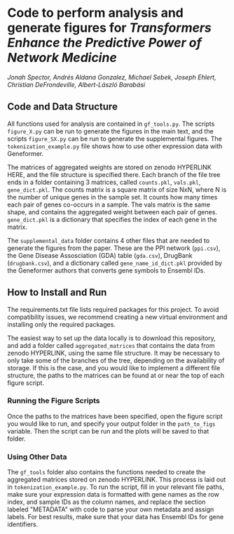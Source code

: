 # Code to perform analysis and generate figures for *Transformers Enhance the Predictive Power of Network Medicine*
*Jonah Spector, Andrés Aldana Gonzalez, Michael Sebek, Joseph Ehlert, Christian DeFrondeville, Albert-László Barabási*
## Code and Data Structure
All functions used for analysis are contained in ```gf_tools.py```. The scripts ```figure_X.py``` can be run to generate the figures in the main text, and the scripts ```figure_SX.py``` can be run to generate the supplemental figures. The ```tokenization_example.py``` file shows how to use other expression data with Geneformer. 

The matrices of aggregated weights are stored on zenodo HYPERLINK HERE, and the file structure is specified there. Each branch of the file tree ends in a folder containing 3 matrices, called ```counts.pkl```, ```vals.pkl```, ```gene_dict.pkl```. The counts matrix is a square matrix of size NxN, where N is the number of unique genes in the sample set. It counts how many times each pair of genes co-occurs in a sample. The vals matrix is the same shape, and contains the aggregated weight between each pair of genes. ```gene_dict.pkl``` is a dictionary that specifies the index of each gene in the matrix.

The ```supplemental_data``` folder contains 4 other files that are needed to generate the figures from the paper. These are the PPI network (```ppi.csv```), the Gene Disease Assosciation (GDA) table (```gda.csv```), DrugBank (```drugbank.csv```), and a dictionary called ```gene_name_id_dict.pkl``` provided by the Geneformer authors that converts gene symbols to Ensembl IDs. 

## How to Install and Run 
The requirements.txt file lists required packages for this project. To avoid compatibility issues, we recommend creating a new virtual environment and installing only the required packages.

The easiest way to set up the data locally is to download this repository, and add a folder called ```aggregated_matrices``` that contains the data from zenodo HYPERLINK, using the same file structure. It may be necessary to only take some of the branches of the tree, depending on the availability of storage. If this is the case, and you would like to implement a different file structure, the paths to the matrices can be found at or near the top of each figure script. 

### Running the Figure Scripts
Once the paths to the matrices have been specified, open the figure script you would like to run, and specify your output folder in the ```path_to_figs``` variable. Then the script can be run and the plots will be saved to that folder.

### Using Other Data
The ```gf_tools``` folder also contains the functions needed to create the aggregated matrices stored on zenodo HYPERLINK. This process is laid out in ```tokenization_example.py```. To run the script, fill in your relevant file paths, make sure your expression data is formatted with gene names as the row index, and sample IDs as the column names, and replace the section labeled "METADATA" with code to parse your own metadata and assign labels. For best results, make sure that your data has Ensembl IDs for gene identifiers. 
